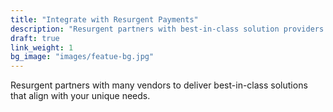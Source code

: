 ```yaml
---
title: "Integrate with Resurgent Payments"
description: "Resurgent partners with best-in-class solution providers to provide a comprehensive solution tailored to your needs"
draft: true
link_weight: 1
bg_image: "images/featue-bg.jpg"
---
```


Resurgent partners with many vendors to deliver best-in-class solutions that align with your unique needs.